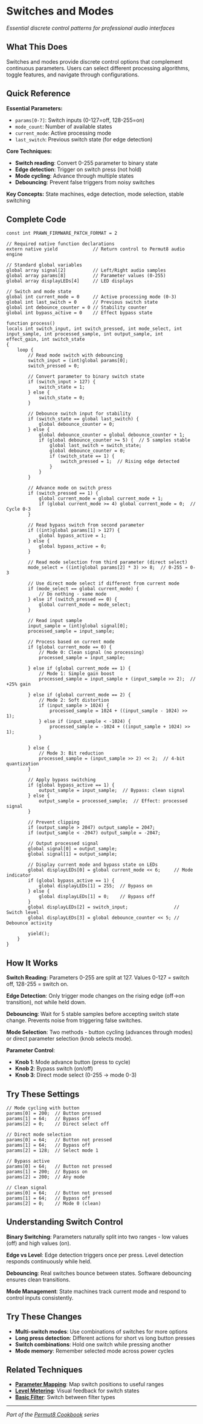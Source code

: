 # Switches and Modes

*Essential discrete control patterns for professional audio interfaces*

## What This Does

Switches and modes provide discrete control options that complement continuous parameters. Users can select different processing algorithms, toggle features, and navigate through configurations.

## Quick Reference

**Essential Parameters:**
- `params[0-7]`: Switch inputs (0-127=off, 128-255=on)
- `mode_count`: Number of available states
- `current_mode`: Active processing mode
- `last_switch`: Previous switch state (for edge detection)

**Core Techniques:**
- **Switch reading**: Convert 0-255 parameter to binary state
- **Edge detection**: Trigger on switch press (not hold)
- **Mode cycling**: Advance through multiple states
- **Debouncing**: Prevent false triggers from noisy switches

**Key Concepts:** State machines, edge detection, mode selection, stable switching

## Complete Code

```impala
const int PRAWN_FIRMWARE_PATCH_FORMAT = 2

// Required native function declarations
extern native yield             // Return control to Permut8 audio engine

// Standard global variables
global array signal[2]          // Left/Right audio samples
global array params[8]          // Parameter values (0-255)
global array displayLEDs[4]     // LED displays

// Switch and mode state
global int current_mode = 0     // Active processing mode (0-3)
global int last_switch = 0      // Previous switch state
global int debounce_counter = 0 // Stability counter
global int bypass_active = 0    // Effect bypass state

function process()
locals int switch_input, int switch_pressed, int mode_select, int input_sample, int processed_sample, int output_sample, int effect_gain, int switch_state
{
    loop {
        // Read mode switch with debouncing
        switch_input = (int)global params[0];
        switch_pressed = 0;
        
        // Convert parameter to binary switch state
        if (switch_input > 127) {
            switch_state = 1;
        } else {
            switch_state = 0;
        }
        
        // Debounce switch input for stability
        if (switch_state == global last_switch) {
            global debounce_counter = 0;
        } else {
            global debounce_counter = global debounce_counter + 1;
            if (global debounce_counter >= 5) {  // 5 samples stable
                global last_switch = switch_state;
                global debounce_counter = 0;
                if (switch_state == 1) {
                    switch_pressed = 1;  // Rising edge detected
                }
            }
        }
        
        // Advance mode on switch press
        if (switch_pressed == 1) {
            global current_mode = global current_mode + 1;
            if (global current_mode >= 4) global current_mode = 0;  // Cycle 0-3
        }
        
        // Read bypass switch from second parameter
        if ((int)global params[1] > 127) {
            global bypass_active = 1;
        } else {
            global bypass_active = 0;
        }
        
        // Read mode selection from third parameter (direct select)
        mode_select = ((int)global params[2] * 3) >> 8;  // 0-255 → 0-3
        
        // Use direct mode select if different from current mode
        if (mode_select == global current_mode) {
            // Do nothing - same mode
        } else if (switch_pressed == 0) {
            global current_mode = mode_select;
        }
        
        // Read input sample
        input_sample = (int)global signal[0];
        processed_sample = input_sample;
        
        // Process based on current mode
        if (global current_mode == 0) {
            // Mode 0: Clean signal (no processing)
            processed_sample = input_sample;
            
        } else if (global current_mode == 1) {
            // Mode 1: Simple gain boost
            processed_sample = input_sample + (input_sample >> 2);  // +25% gain
            
        } else if (global current_mode == 2) {
            // Mode 2: Soft distortion
            if (input_sample > 1024) {
                processed_sample = 1024 + ((input_sample - 1024) >> 1);
            } else if (input_sample < -1024) {
                processed_sample = -1024 + ((input_sample + 1024) >> 1);
            }
            
        } else {
            // Mode 3: Bit reduction
            processed_sample = (input_sample >> 2) << 2;  // 4-bit quantization
        }
        
        // Apply bypass switching
        if (global bypass_active == 1) {
            output_sample = input_sample;  // Bypass: clean signal
        } else {
            output_sample = processed_sample;  // Effect: processed signal
        }
        
        // Prevent clipping
        if (output_sample > 2047) output_sample = 2047;
        if (output_sample < -2047) output_sample = -2047;
        
        // Output processed signal
        global signal[0] = output_sample;
        global signal[1] = output_sample;
        
        // Display current mode and bypass state on LEDs
        global displayLEDs[0] = global current_mode << 6;     // Mode indicator
        if (global bypass_active == 1) {
            global displayLEDs[1] = 255;  // Bypass on
        } else {
            global displayLEDs[1] = 0;    // Bypass off
        }
        global displayLEDs[2] = switch_input;                 // Switch level
        global displayLEDs[3] = global debounce_counter << 5; // Debounce activity
        
        yield();
    }
}
```

## How It Works

**Switch Reading**: Parameters 0-255 are split at 127. Values 0-127 = switch off, 128-255 = switch on.

**Edge Detection**: Only trigger mode changes on the rising edge (off→on transition), not while held down.

**Debouncing**: Wait for 5 stable samples before accepting switch state change. Prevents noise from triggering false switches.

**Mode Selection**: Two methods - button cycling (advances through modes) or direct parameter selection (knob selects mode).

**Parameter Control**:
- **Knob 1**: Mode advance button (press to cycle)
- **Knob 2**: Bypass switch (on/off)
- **Knob 3**: Direct mode select (0-255 → mode 0-3)

## Try These Settings

```impala
// Mode cycling with button
params[0] = 200;  // Button pressed
params[1] = 64;   // Bypass off
params[2] = 0;    // Direct select off

// Direct mode selection
params[0] = 64;   // Button not pressed
params[1] = 64;   // Bypass off
params[2] = 128;  // Select mode 1

// Bypass active
params[0] = 64;   // Button not pressed
params[1] = 200;  // Bypass on
params[2] = 200;  // Any mode

// Clean signal
params[0] = 64;   // Button not pressed
params[1] = 64;   // Bypass off
params[2] = 0;    // Mode 0 (clean)
```

## Understanding Switch Control

**Binary Switching**: Parameters naturally split into two ranges - low values (off) and high values (on).

**Edge vs Level**: Edge detection triggers once per press. Level detection responds continuously while held.

**Debouncing**: Real switches bounce between states. Software debouncing ensures clean transitions.

**Mode Management**: State machines track current mode and respond to control inputs consistently.

## Try These Changes

- **Multi-switch modes**: Use combinations of switches for more options
- **Long press detection**: Different actions for short vs long button presses
- **Switch combinations**: Hold one switch while pressing another
- **Mode memory**: Remember selected mode across power cycles

## Related Techniques

- **[Parameter Mapping](parameter-mapping.md)**: Map switch positions to useful ranges
- **[Level Metering](level-metering.md)**: Visual feedback for switch states
- **[Basic Filter](basic-filter.md)**: Switch between filter types

---
*Part of the [Permut8 Cookbook](../index.md) series*